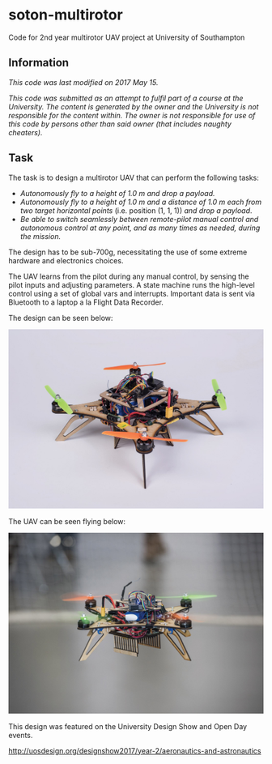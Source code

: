 # soton-multirotor
Code for 2nd year multirotor UAV project at University of Southampton

## Information
_This code was last modified on 2017 May 15._

_This code was submitted as an attempt to fulfil part of a course at the University. The content is generated by the owner and the University is not responsible for the content within. The owner is not responsible for use of this code by persons other than said owner (that includes naughty cheaters)._

## Task
The task is to design a multirotor UAV that can perform the following tasks:

+ _Autonomously fly to a height of 1.0 m and drop a payload._
+ _Autonomously fly to a height of 1.0 m and a distance of 1.0 m each from two target horizontal points_ (i.e. position (1, 1, 1)) _and drop a payload_.
+ _Be able to switch seamlessly between remote-pilot manual control and autonomous control at any point, and as many times as needed, during the mission._

The design has to be sub-700g, necessitating the use of some extreme hardware and electronics choices.

The UAV learns from the pilot during any manual control, by sensing the pilot inputs and adjusting parameters. A state machine runs the high-level control using a set of global vars and interrupts. Important data is sent via Bluetooth to a laptop a la Flight Data Recorder.

The design can be seen below:

![Quad](https://github.com/MNahad/soton-multirotor/blob/master/assets/Untitled1.jpg "The design")

The UAV can be seen flying below:

![QuadFly](https://github.com/MNahad/soton-multirotor/blob/master/assets/Untitled2.jpg "The UAV in flight")

This design was featured on the University Design Show and Open Day events.

http://uosdesign.org/designshow2017/year-2/aeronautics-and-astronautics
